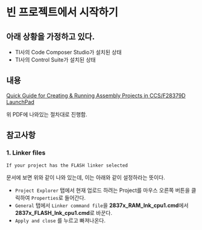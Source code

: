 # 빈 프로젝트에서 시작하기

## 아래 상황을 가정하고 있다.
- TI사의 Code Composer Studio가 설치된 상태
- TI사의 Control Suite가 설치된 상태

## 내용
[Quick Guide for Creating & Running Assembly Projects in CCS/F28379D LaunchPad](http://www.add.ece.ufl.edu/4511/references/CCS%20C%20Project%20Creation.pdf) 

위 PDF에 나와있는 절차대로 진행함.

## 참고사항
### **1. Linker files**
```
If your project has the FLASH linker selected
```
문서에 보면 위와 같이 나와 있는데, 이는 아래와 같이 설정하라는 뜻이다.
-  `Project Explorer` 탭에서 현재 업로드 하려는 Project를 마우스 오른쪽 버튼을 클릭하여 `Properties`로 들어간다. 
-  `General` 탭에서 `Linker command file`을 **2837x_RAM_lnk_cpu1.cmd**에서 **2837x_FLASH_lnk_cpu1.cmd**로 바꾼다.
-  `Apply and close` 를 누르고 빠져나온다.